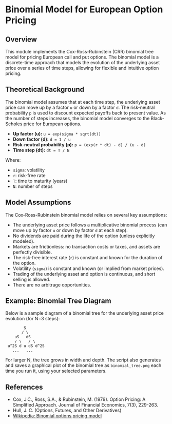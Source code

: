 # Binomial Model for European Option Pricing

## Overview
This module implements the Cox-Ross-Rubinstein (CRR) binomial tree model for pricing European call and put options. The binomial model is a discrete-time approach that models the evolution of the underlying asset price over a series of time steps, allowing for flexible and intuitive option pricing.


## Theoretical Background
The binomial model assumes that at each time step, the underlying asset price can move up by a factor `u` or down by a factor `d`. The risk-neutral probability `p` is used to discount expected payoffs back to present value. As the number of steps increases, the binomial model converges to the Black-Scholes price for European options.

- **Up factor (u):** `u = exp(sigma * sqrt(dt))`
- **Down factor (d):** `d = 1 / u`
- **Risk-neutral probability (p):** `p = (exp(r * dt) - d) / (u - d)`
- **Time step (dt):** `dt = T / N`

Where:
- `sigma`: volatility
- `r`: risk-free rate
- `T`: time to maturity (years)
- `N`: number of steps

## Model Assumptions
The Cox-Ross-Rubinstein binomial model relies on several key assumptions:

- The underlying asset price follows a multiplicative binomial process (can move up by factor `u` or down by factor `d` at each step).
- No dividends are paid during the life of the option (unless explicitly modeled).
- Markets are frictionless: no transaction costs or taxes, and assets are perfectly divisible.
- The risk-free interest rate (`r`) is constant and known for the duration of the option.
- Volatility (`sigma`) is constant and known (or implied from market prices).
- Trading of the underlying asset and option is continuous, and short selling is allowed.
- There are no arbitrage opportunities.

## Example: Binomial Tree Diagram
Below is a sample diagram of a binomial tree for the underlying asset price evolution (for N=3 steps):

```
        S
       / \
    uS   dS
    / \   / \
 u^2S d u dS d^2S
   ...   ...
```

For larger N, the tree grows in width and depth. The script also generates and saves a graphical plot of the binomial tree as `binomial_tree.png` each time you run it, using your selected parameters.


## References
- Cox, J.C., Ross, S.A., & Rubinstein, M. (1979). Option Pricing: A Simplified Approach. Journal of Financial Economics, 7(3), 229-263.
- Hull, J. C. (Options, Futures, and Other Derivatives)
- [Wikipedia: Binomial options pricing model](https://en.wikipedia.org/wiki/Binomial_options_pricing_model)

